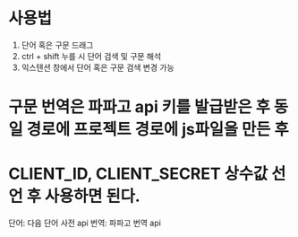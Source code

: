 # 사용법

1. 단어 혹은 구문 드래그
2. ctrl + shift 누를 시 단어 검색 및 구문 해석
3. 익스텐션 창에서 단어 혹은 구문 검색 변경 가능

# 구문 번역은 파파고 api 키를 발급받은 후 동일 경로에 프로젝트 경로에 js파일을 만든 후

# CLIENT_ID, CLIENT_SECRET 상수값 선언 후 사용하면 된다.

단어: 다음 단어 사전 api
번역: 파파고 번역 api
